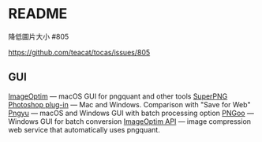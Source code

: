 # README

降低圖片大小 #805

https://github.com/teacat/tocas/issues/805

## GUI

[ImageOptim](https://imageoptim.com/mac) — macOS GUI for pngquant and other tools
[SuperPNG Photoshop plug-in](http://www.fnordware.com/superpng/) — Mac and Windows. Comparison with "Save for Web"
[Pngyu](https://nukesaq88.github.io/Pngyu/) — macOS and Windows GUI with batch processing option
[PNGoo](https://pngquant.org/PNGoo.0.1.1.zip) — Windows GUI for batch conversion
[ImageOptim API](https://imageoptim.com/api) — image compression web service that automatically uses pngquant.
